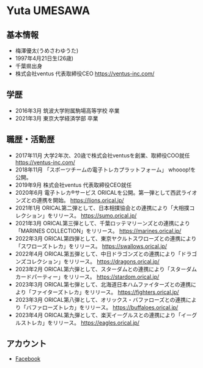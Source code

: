 # Yuta UMESAWA

## 基本情報
- 梅澤優太(うめさわゆうた)
- 1997年4月21日生(26歳)
- 千葉県出身
- 株式会社ventus 代表取締役CEO
  https://ventus-inc.com/

## 学歴
- 2016年3月 筑波大学附属駒場高等学校 卒業
- 2021年3月 東京大学経済学部 卒業

## 職歴・活動歴
- 2017年11月 大学2年次、20歳で株式会社ventusを創業、取締役COO就任
https://ventus-inc.com/
- 2018年11月 「スポーツチームの電子トレカプラットフォーム」 whooop!を公開。
- 2019年9月 株式会社ventus 代表取締役CEO就任
- 2020年6月 電子トレカ®︎サービス ORICALを公開。第一弾として西武ライオンズとの連携を開始。
https://lions.orical.jp/
- 2021年1月 ORICAL第二弾として、日本相撲協会との連携により「大相撲コレクション」をリリース。
https://sumo.orical.jp/
- 2021年3月 ORICAL第三弾として、千葉ロッテマリーンズとの連携により「MARINES COLLECTION」をリリース。
https://marines.orical.jp/
- 2022年3月 ORICAL第四弾として、東京ヤクルトスワローズとの連携により「スワローズトレカ」をリリース。
https://swallows.orical.jp/
- 2022年4月 ORICAL第五弾として、中日ドラゴンズとの連携により「ドラゴンズコレクション」をリリース。
https://dragons.orical.jp/
- 2023年2月 ORICAL第六弾として、スターダムとの連携により「スターダムカードパーティー」をリリース。
https://stardom.orical.jp/
- 2023年3月 ORICAL第七弾として、北海道日本ハムファイターズとの連携により「ファイターズトレカ」をリリース。
https://fighters.orical.jp/
- 2023年3月 ORICAL第八弾として、オリックス・バファローズとの連携により「バファローズトレカ」をリリース。
https://buffaloes.orical.jp/
- 2023年4月 ORICAL第九弾として、楽天イーグルスとの連携により「イーグルストレカ」をリリース。
https://eagles.orical.jp/

## アカウント
- [Facebook](https://www.facebook.com/yutaume421)
